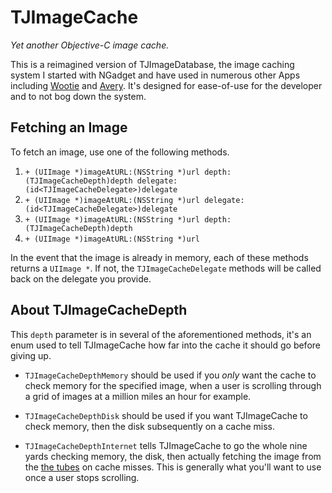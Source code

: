 # TJImageCache
*Yet another Objective-C image cache.*

This is a reimagined version of TJImageDatabase, the image caching system I started with NGadget and have used in numerous other Apps including [Wootie](http://j.mp/wootie) and [Avery](http://itunes.apple.com/us/app/avery/id442157573?mt=8). It's designed for ease-of-use for the developer and to not bog down the system.

## Fetching an Image

To fetch an image, use one of the following methods.

1. `+ (UIImage *)imageAtURL:(NSString *)url depth:(TJImageCacheDepth)depth delegate:(id<TJImageCacheDelegate>)delegate`
2. `+ (UIImage *)imageAtURL:(NSString *)url delegate:(id<TJImageCacheDelegate>)delegate`
3. `+ (UIImage *)imageAtURL:(NSString *)url depth:(TJImageCacheDepth)depth`
4. `+ (UIImage *)imageAtURL:(NSString *)url`

In the event that the image is already in memory, each of these methods returns a `UIImage *`. If not, the `TJImageCacheDelegate` methods will be called back on the delegate you provide.

## About TJImageCacheDepth

This `depth` parameter is in several of the aforementioned methods, it's an enum used to tell TJImageCache how far into the cache it should go before giving up.

- `TJImageCacheDepthMemory` should be used if you *only* want the cache to check memory for the specified image, when a user is scrolling through a grid of images at a million miles an hour for example.

- `TJImageCacheDepthDisk` should be used if you want TJImageCache to check memory, then the disk subsequently on a cache miss.

- `TJImageCacheDepthInternet` tells TJImageCache to go the whole nine yards checking memory, the disk, then actually fetching the image from the [the tubes](http://en.wikipedia.org/wiki/Series_of_tubes) on cache misses. This is generally what you'll want to use once a user stops scrolling.